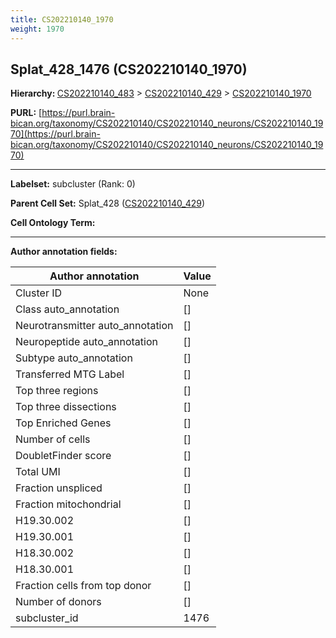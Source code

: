 ```yaml
---
title: CS202210140_1970
weight: 1970
---
```

## Splat_428_1476 (CS202210140_1970)
<b>Hierarchy: </b>
[CS202210140_483](../CS202210140_483) >
[CS202210140_429](../CS202210140_429) >
[CS202210140_1970](../CS202210140_1970)

**PURL:** [https://purl.brain-bican.org/taxonomy/CS202210140/CS202210140_neurons/CS202210140_1970](https://purl.brain-bican.org/taxonomy/CS202210140/CS202210140_neurons/CS202210140_1970)

---


**Labelset:** subcluster (Rank: 0)

**Parent Cell Set:** Splat_428 ([CS202210140_429](../CS202210140_429))



**Cell Ontology Term:** 

[MARKER GENES.]: #


---

[TRANSFERRED ANNOTATIONS.]: #


[AUTHOR ANNOTATION FIELDS.]: #


**Author annotation fields:**

| Author annotation | Value |
|-------------------|-------|
|Cluster ID|None|
|Class auto_annotation|[]|
|Neurotransmitter auto_annotation|[]|
|Neuropeptide auto_annotation|[]|
|Subtype auto_annotation|[]|
|Transferred MTG Label|[]|
|Top three regions|[]|
|Top three dissections|[]|
|Top Enriched Genes|[]|
|Number of cells|[]|
|DoubletFinder score|[]|
|Total UMI|[]|
|Fraction unspliced|[]|
|Fraction mitochondrial|[]|
|H19.30.002|[]|
|H19.30.001|[]|
|H18.30.002|[]|
|H18.30.001|[]|
|Fraction cells from top donor|[]|
|Number of donors|[]|
|subcluster_id|1476|

